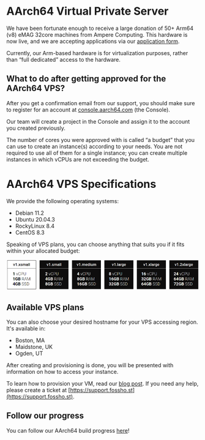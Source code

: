 # AArch64 Virtual Private Server 


We have been fortunate enough to receive a large donation of 50+ Arm64 (v8) eMAG 32core machines from Ampere Computing. This hardware is now live, and we are accepting applications via our [application form](https://fosshost.org/apply). 

Currently, our Arm-based hardware is for virtualization purposes, rather than “full dedicated” access to the hardware. 

## What to do after getting approved for the AArch64 VPS?

After you get a confirmation email from our support, you should make sure to register for an account at [console.aarch64.com](https://console.aarch64.com) (the Console).

Our team will create a project in the Console and assign it to the account you created previously.

The number of cores you were approved with is called “a budget” that you can use to create an instance(s) according to your needs. You are not required to use all of them for a single instance; you can create multiple instances in which vCPUs are not exceeding the budget.

# AArch64 VPS Specifications

We provide the following operating systems:

*   Debian 11.2
*   Ubuntu 20.04.3
*   RockyLinux 8.4
*   CentOS 8.3

Speaking of VPS plans, you can choose anything that suits you if it fits within your allocated budget:

![](/assets/aarch64-choosing-vm-specs.png)

## Available VPS plans

You can also choose your desired hostname for your VPS accessing region. 
It's available in:
- Boston, MA
- Maidstone, UK
- Ogden, UT

After creating and provisioning is done, you will be presented with information on how to access your instance.

To learn how to provision your VM, read our [blog post](https://aarch64.com/post/rocky-linux-aarch64). If you need any help, please create a ticket at [https://support.fossho.st](https://support.fossho.st).

## Follow our progress

You can follow our AArch64 build progress [here](https://aarch64.com)!
